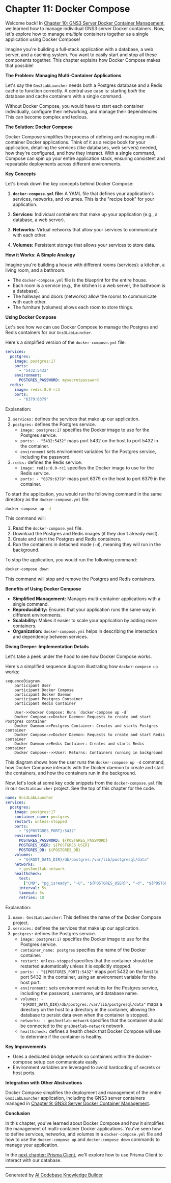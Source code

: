 # Chapter 11: Docker Compose

Welcome back! In [Chapter 10: GNS3 Server Docker Container Management](10_gns3_server_docker_container_management.md), we learned how to manage individual GNS3 server Docker containers. Now, let's explore how to manage *multiple* containers together as a single application using Docker Compose!

Imagine you're building a full-stack application with a database, a web server, and a caching system. You want to easily start and stop all these components together. This chapter explains how Docker Compose makes that possible!

**The Problem: Managing Multi-Container Applications**

Let's say the `Gns3LabLauncher` needs both a Postgres database and a Redis cache to function correctly. A central use case is: starting *both* the database and cache containers with a single command.

Without Docker Compose, you would have to start each container individually, configure their networking, and manage their dependencies. This can become complex and tedious.

**The Solution: Docker Compose**

Docker Compose simplifies the process of defining and managing multi-container Docker applications. Think of it as a recipe book for your application, detailing the services (like databases, web servers) needed, how they're configured, and how they interact. With a single command, Compose can spin up your entire application stack, ensuring consistent and repeatable deployments across different environments.

**Key Concepts**

Let's break down the key concepts behind Docker Compose:

1.  **`docker-compose.yml` file:** A YAML file that defines your application's services, networks, and volumes. This is the "recipe book" for your application.

2.  **Services:** Individual containers that make up your application (e.g., a database, a web server).

3.  **Networks:** Virtual networks that allow your services to communicate with each other.

4.  **Volumes:** Persistent storage that allows your services to store data.

**How it Works: A Simple Analogy**

Imagine you're building a house with different rooms (services): a kitchen, a living room, and a bathroom.

*   The `docker-compose.yml` file is the blueprint for the entire house.
*   Each room is a service (e.g., the kitchen is a web server, the bathroom is a database).
*   The hallways and doors (networks) allow the rooms to communicate with each other.
*   The furniture (volumes) allows each room to store things.

**Using Docker Compose**

Let's see how we can use Docker Compose to manage the Postgres and Redis containers for our `Gns3LabLauncher`.

Here's a simplified version of the `docker-compose.yml` file:

```yaml
services:
  postgres:
    image: postgres:17
    ports:
      - "5432:5432"
    environment:
      POSTGRES_PASSWORD: mysecretpassword
  redis:
    image: redis:8.0-rc1
    ports:
      - "6379:6379"
```

Explanation:

1.  `services:` defines the services that make up our application.
2.  `postgres:` defines the Postgres service.
    *   `image: postgres:17` specifies the Docker image to use for the Postgres service.
    *   `ports: - "5432:5432"` maps port 5432 on the host to port 5432 in the container.
    *   `environment` sets environment variables for the Postgres service, including the password.
3.  `redis:` defines the Redis service.
    *   `image: redis:8.0-rc1` specifies the Docker image to use for the Redis service.
    *   `ports: - "6379:6379"` maps port 6379 on the host to port 6379 in the container.

To start the application, you would run the following command in the same directory as the `docker-compose.yml` file:

```bash
docker-compose up -d
```

This command will:

1.  Read the `docker-compose.yml` file.
2.  Download the Postgres and Redis images (if they don't already exist).
3.  Create and start the Postgres and Redis containers.
4.  Run the containers in detached mode (`-d`), meaning they will run in the background.

To stop the application, you would run the following command:

```bash
docker-compose down
```

This command will stop and remove the Postgres and Redis containers.

**Benefits of Using Docker Compose**

*   **Simplified Management:**  Manages multi-container applications with a single command.
*   **Reproducibility:** Ensures that your application runs the same way in different environments.
*   **Scalability:** Makes it easier to scale your application by adding more containers.
*   **Organization:** `docker-compose.yml` helps in describing the interaction and dependency between services.

**Diving Deeper: Implementation Details**

Let's take a peek under the hood to see how Docker Compose works.

Here's a simplified sequence diagram illustrating how `docker-compose up` works:

```mermaid
sequenceDiagram
    participant User
    participant Docker Compose
    participant Docker Daemon
    participant Postgres Container
    participant Redis Container

    User->>Docker Compose: Runs `docker-compose up -d`
    Docker Compose->>Docker Daemon: Requests to create and start Postgres container
    Docker Daemon->>Postgres Container: Creates and starts Postgres container
    Docker Compose->>Docker Daemon: Requests to create and start Redis container
    Docker Daemon->>Redis Container: Creates and starts Redis container
    Docker Compose-->>User: Returns: Containers running in background
```

This diagram shows how the user runs the `docker-compose up -d` command, how Docker Compose interacts with the Docker daemon to create and start the containers, and how the containers run in the background.

Now, let's look at some key code snippets from the `docker-compose.yml` file in our `Gns3LabLauncher` project.  See the top of this chapter for the code.

```yaml
name: Gns3LabLauncher
services:
  postgres:
    image: postgres:17
    container_name: postgres
    restart: unless-stopped
    ports:
      - "${POSTGRES_PORT}:5432"
    environment:
      POSTGRES_PASSWORD: ${POSTGRES_PASSWORD}
      POSTGRES_USER: ${POSTGRES_USER}
      POSTGRES_DB: ${POSTGRES_DB}
    volumes:
      - "${ROOT_DATA_DIR}/db/postgres:/var/lib/postgresql/data"
    networks:
      - gns3netlab-network
    healthcheck:
      test:
        ["CMD", "pg_isready", "-U", "${POSTGRES_USER}", "-d", "${POSTGRES_DB}"]
      interval: 5s
      timeout: 5s
      retries: 10
```

Explanation:

1.  `name: Gns3LabLauncher`:  This defines the name of the Docker Compose project.
2.  `services:` defines the services that make up our application.
3.  `postgres:` defines the Postgres service.
    *   `image: postgres:17` specifies the Docker image to use for the Postgres service.
    *   `container_name: postgres` specifies the name of the Docker container.
    *   `restart: unless-stopped` specifies that the container should be restarted automatically unless it is explicitly stopped.
    *   `ports: - "${POSTGRES_PORT}:5432"` maps port 5432 on the host to port 5432 in the container, using an environment variable for the host port.
    *   `environment:` sets environment variables for the Postgres service, including the password, username, and database name.
    *   `volumes: - "${ROOT_DATA_DIR}/db/postgres:/var/lib/postgresql/data"` maps a directory on the host to a directory in the container, allowing the database to persist data even when the container is stopped.
    *   `networks: - gns3netlab-network` specifies that the container should be connected to the `gns3netlab-network` network.
    *   `healthcheck:` defines a health check that Docker Compose will use to determine if the container is healthy.

**Key Improvements**
* Uses a dedicated bridge network so containers within the docker-compose setup can communicate easily.
* Environment variables are leveraged to avoid hardcoding of secrets or host ports.

**Integration with Other Abstractions**

Docker Compose simplifies the deployment and management of the entire `Gns3LabLauncher` application, including the GNS3 server containers managed in [Chapter 9: GNS3 Server Docker Container Management](09_gns3_server_docker_container_management.md).

**Conclusion**

In this chapter, you've learned about Docker Compose and how it simplifies the management of multi-container Docker applications. You've seen how to define services, networks, and volumes in a `docker-compose.yml` file and how to use the `docker-compose up` and `docker-compose down` commands to manage your application.

In the [next chapter: Prisma Client](11_prisma_client.md), we'll explore how to use Prisma Client to interact with our database.


---

Generated by [AI Codebase Knowledge Builder](https://github.com/The-Pocket/Tutorial-Codebase-Knowledge)
